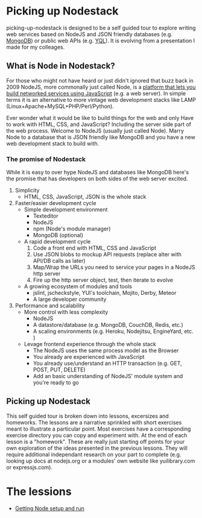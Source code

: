 # Picking up Nodestack

picking-up-nodestack is designed to be a self guided tour to explore writing 
web services based on NodeJS and JSON friendly databases (e.g. [MongoDB](http://mongodb.org))
or public web APIs (e.g. [YQL](http://developer.yahoo/com/yql/console)). It
is evolving from a presentation I made for my colleages.


## What is Node in Nodestack?

For those who might not have heard or just didn't ignored that buzz back
in 2009 NodeJS, more commonally just called Node, is a [platform that lets
you build networked services using JavaScript](http://nodejs.org/about/)
(e.g. a web server). In simple terms it is an alternative to more
vintage web development stacks like LAMP (Linux+Apache+MySQL+PHP/Perl/Python).


Ever wonder what it would be like to build things for the web and only
Have to work with HTML, CSS, and JavaScript? Including the server side
part of the web process. Welcome to NodeJS (usually just called Node).
Marry Node to a database that is JSON friendly like MongoDB and you
have a new web development stack to build with.


### The promise of Nodestack

While it is easy to over hype NodeJS and databases like MongoDB here's
the promise that has developers on both sides of the web server excited.

1. Simplicity
	* HTML, CSS, JavaScript, JSON is the whole stack
2. Faster/easier development cycle
	* Simple development environment
		* Texteditor
		* NodeJS
		* npm (Node's module manager)
		* MongoDB (optional) 
	* A rapid development cycle
		1. Code a front end with HTML, CSS and JavaScript
		2. Use JSON blobs to mockup API requests (replace alter with API/DB calls as later)
		3. Map/Wrap the URLs you need to service your pages in a NodeJS http server
		4. Fire up the http server object, test, then iterate to evolve
	* A growing ecosystem of modules and tools
		* jslint, jscheckstyle, YUI's toolchain, Mojito, Derby, Meteor
		* A large developer community
3. Performance and scalability
	* More control with less complexity
		* NodeJS
		* A datastore/database (e.g. MongoDB, CouchDB, Redis, etc.)
		* A scaling environments (e.g. Heroku, Nodejitsu, EngineYard, etc. )
	* Levage frontend experience through the whole stack
		* The NodeJS uses the same process model as the Browser
		* You already are experienced with JavaScript
		* You already use/understand an HTTP transaction (e.g. GET, POST, PUT, DELETE)
		* Add an basic understanding of NodeJS' module system and you're ready to go


## Picking up Nodestack

This self guided tour is broken down into lessons, excersizes and homeworks.  The lessons
are a narrative sprinkled with short exercises meant to illustrate a particular point.
Most exercises have a corresponding exercise directory you can copy and experiment with.
At the end of each lesson is a "homework". These are really just starting off points for your
own exploration of the ideas presented in the previous lessons. They will require additional
independant research on your part to complete (e.g. looking up docs at nodejs.org or a modules'
own website like yuilibrary.com or expressjs.com).

# The lessions

* [Getting Node setup and run](lesson-01.md)

